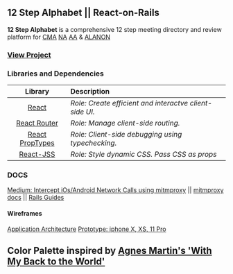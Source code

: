 ## 12 Step Alphabet || React-on-Rails

**12 Step Alphabet** is a comprehensive 12 step meeting directory and review platform for [CMA](https://www.crystalmeth.org/) [NA](https://www.na.org/?ID=aboutus) [AA](https://www.aa.org/pages/en_US/what-is-aa) & [ALANON](https://al-anon.org/) 

### [View Project](https://twelve-step-alphabet.netlify.app/)
### Libraries and Dependencies

|     Library      | Description                                |
| :--------------: | :----------------------------------------- |
|      [React](https://create-react-app.dev/)       | _Role: Create efficient and interactve client-side UI._ |
|   [React Router](https://www.npmjs.com/package/react-router)   | _Role: Manage client-side routing._ |
| [React PropTypes](https://www.npmjs.com/package/prop-types) | _Role: Client-side debugging using typechecking._ |
|     [React-JSS](https://www.npmjs.com/package/react-jss)      | _Role: Style dynamic CSS. Pass CSS as props_ |

### DOCS

[Medium: Intercept iOs/Android Network Calls using mitmproxy](https://medium.com/testvagrant/intercept-ios-android-network-calls-using-mitmproxy-4d3c94831f62) || [mitmproxy docs](https://docs.mitmproxy.org/stable/) || [Rails Guides](https://guides.rubyonrails.org/)



#### Wireframes

[Application Architecture](https://xd.adobe.com/view/4ca673fb-51dd-4ca0-a3c6-1a295c9854fd-19f5/)
[Prototype: iphone X, XS, 11 Pro](https://xd.adobe.com/view/21403106-c549-4c49-a64f-509952a11ae4-7413/)


## Color Palette inspired by [Agnes Martin's 'With My Back to the World'](https://www.moma.org/collection/works/79892)
